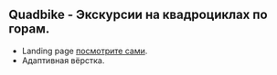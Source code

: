 ## Quadbike - Экскурсии на квадроциклах по горам.
- Landing page [посмотрите сами](https://evgeniymurygin.github.io/quadbike/).
- Адаптивная вёрстка.
